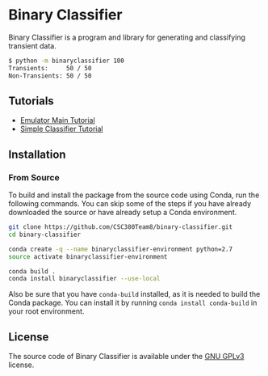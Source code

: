 # Binary Classifier
Binary Classifier is a program and library for generating and classifying transient data.

```bash
$ python -m binaryclassifier 100
Transients:     50 / 50
Non-Transients: 50 / 50
```

## Tutorials
* [Emulator Main Tutorial](tutorial/EmulatorMain.ipynb)
* [Simple Classifier Tutorial](tutorial/SimpleClassifier.ipynb)

## Installation
### From Source
To build and install the package from the source code using Conda, run the following commands. You can skip some of the steps if you have already downloaded the source or have already setup a Conda environment.

```bash
git clone https://github.com/CSC380Team8/binary-classifier.git
cd binary-classifier

conda create -q --name binaryclassifier-environment python=2.7
source activate binaryclassifier-environment

conda build .
conda install binaryclassifier --use-local
```

Also be sure that you have `conda-build` installed, as it is needed to build the Conda package. You can install it by running `conda install conda-build` in your root environment.

## License
The source code of Binary Classifier is available under the [GNU GPLv3](https://www.gnu.org/licenses/gpl-3.0.en.html) license.
